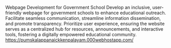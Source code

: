 Webpage Development for Government School 
    Develop an inclusive, user-friendly webpage for government schools to enhance educational
outreach. Facilitate seamless communication, streamline information dissemination, and promote
transparency. Prioritize user experience, ensuring the website serves as a centralized hub for resources,
announcements, and interactive tools, fostering a digitally empowered educational community.
https://pumskalappanaickkenpalayam.000webhostapp.com/
